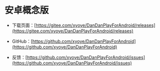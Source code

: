 # 安卓概念版

- 下载页面：[https://gitee.com/xyoye/DanDanPlayForAndroid/releases](https://gitee.com/xyoye/DanDanPlayForAndroid/releases)

- GitHub：[https://github.com/xyoye/DanDanPlayForAndroid](https://github.com/xyoye/DanDanPlayForAndroid)

- 反馈：[https://github.com/xyoye/DanDanPlayForAndroid/issues](https://github.com/xyoye/DanDanPlayForAndroid/issues)